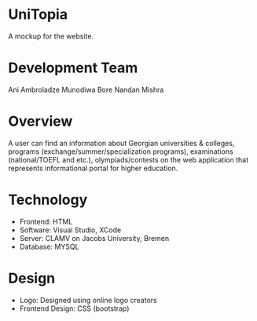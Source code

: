 # UniTopia
A mockup for the website.

# Development Team
Ani Ambroladze
Munodiwa Bore
Nandan Mishra

# Overview

A user can find an information about Georgian universities & colleges, programs
(exchange/summer/specialization programs), examinations (national/TOEFL and etc.),
olympiads/contests on the web application that represents informational portal for higher
education. 

# Technology
  - Frontend: HTML
  - Software: Visual Studio, XCode
  - Server: CLAMV on Jacobs University, Bremen
  - Database: MYSQL
# Design
  - Logo: Designed using online logo creators
  - Frontend Design: CSS (bootstrap)
